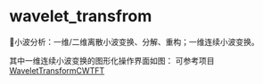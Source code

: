 # wavelet_transfrom
:wave:小波分析：一维/二维离散小波变换、分解、重构；一维连续小波变换。

其中一维连续小波变换的图形化操作界面如图：
可参考项目[WaveletTransformCWTFT](https://github.com/xxlllq/WaveletTransformCWTFT)
